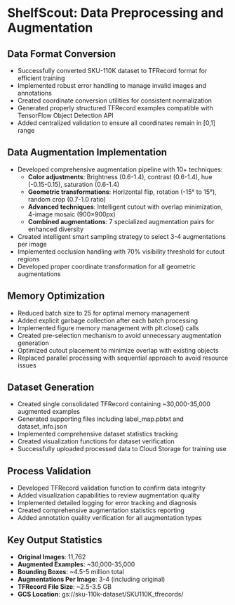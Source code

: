 # ShelfScout: Data Preprocessing and Augmentation

## Data Format Conversion
- Successfully converted SKU-110K dataset to TFRecord format for efficient training
- Implemented robust error handling to manage invalid images and annotations
- Created coordinate conversion utilities for consistent normalization
- Generated properly structured TFRecord examples compatible with TensorFlow Object Detection API
- Added centralized validation to ensure all coordinates remain in [0,1] range

## Data Augmentation Implementation
- Developed comprehensive augmentation pipeline with 10+ techniques:
  - **Color adjustments**: Brightness (0.6-1.4), contrast (0.6-1.4), hue (-0.15-0.15), saturation (0.6-1.4)
  - **Geometric transformations**: Horizontal flip, rotation (-15° to 15°), random crop (0.7-1.0 ratio)
  - **Advanced techniques**: Intelligent cutout with overlap minimization, 4-image mosaic (900×900px)
  - **Combined augmentations**: 7 specialized augmentation pairs for enhanced diversity
- Created intelligent smart sampling strategy to select 3-4 augmentations per image
- Implemented occlusion handling with 70% visibility threshold for cutout regions
- Developed proper coordinate transformation for all geometric augmentations

## Memory Optimization
- Reduced batch size to 25 for optimal memory management
- Added explicit garbage collection after each batch processing
- Implemented figure memory management with plt.close() calls
- Created pre-selection mechanism to avoid unnecessary augmentation generation
- Optimized cutout placement to minimize overlap with existing objects
- Replaced parallel processing with sequential approach to avoid resource issues

## Dataset Generation
- Created single consolidated TFRecord containing ~30,000-35,000 augmented examples
- Generated supporting files including label_map.pbtxt and dataset_info.json
- Implemented comprehensive dataset statistics tracking
- Created visualization functions for dataset verification
- Successfully uploaded processed data to Cloud Storage for training use

## Process Validation
- Developed TFRecord validation function to confirm data integrity
- Added visualization capabilities to review augmentation quality
- Implemented detailed logging for error tracking and diagnosis
- Created comprehensive augmentation statistics reporting
- Added annotation quality verification for all augmentation types

## Key Output Statistics
- **Original Images**: 11,762
- **Augmented Examples**: ~30,000-35,000
- **Bounding Boxes**: ~4.5-5 million total
- **Augmentations Per Image**: 3-4 (including original)
- **TFRecord File Size**: ~2.5-3.5 GB
- **GCS Location**: gs://sku-110k-dataset/SKU110K_tfrecords/
